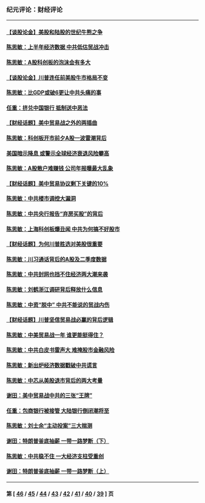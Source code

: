 ### 纪元评论：财经评论
---
#### [【谈股论金】美股和陆股的世纪牛熊之争](../../pages/nsc1026/n11412485.md) 
#### [陈思敏：上半年经济数据 中共低估贸战冲击](../../pages/nsc1026/n11408055.md) 
#### [陈思敏：A股科创板的泡沫会有多大](../../pages/nsc1026/n11405199.md) 
#### [【谈股论金】川普连任前美股牛市格局不变](../../pages/nsc1026/n11397128.md) 
#### [陈思敏：比GDP或破6更让中共头痛的事](../../pages/nsc1026/n11387416.md) 
#### [任重：挤兑中国银行 抵制送中恶法](../../pages/nsc1026/n11386404.md) 
#### [【财经话题】美中贸易战之外的两插曲](../../pages/nsc1026/n11382905.md) 
#### [陈思敏：科创板开市前夕A股一波雷潮背后](../../pages/nsc1026/n11380827.md) 
#### [美国暗示降息 或警示全球经济衰退风险攀高](../../pages/nsc1026/n11379584.md) 
#### [陈思敏：A股散户难赚钱 公司年报曝最大乱象](../../pages/nsc1026/n11375833.md) 
#### [【财经话题】美中贸易协议剩下关键的10%](../../pages/nsc1026/n11348369.md) 
#### [陈思敏：中共楼市调控大漏洞](../../pages/nsc1026/n11346940.md) 
#### [陈思敏：中共央行报告“弃房买股”的背后](../../pages/nsc1026/n11338741.md) 
#### [陈思敏：上海科创板爆丑闻 中共为何搞不好股市](../../pages/nsc1026/n11335267.md) 
#### [【财经话题】为何川普胜选对美股很重要](../../pages/nsc1026/n11333923.md) 
#### [陈思敏：川习通话背后的A股及二季度数据](../../pages/nsc1026/n11332791.md) 
#### [陈思敏：中共封网也挡不住经济两大潮来袭](../../pages/nsc1026/n11329932.md) 
#### [陈思敏：刘鹤浙江调研背后释放什么信息](../../pages/nsc1026/n11328068.md) 
#### [陈思敏：中资“脱中” 中共不能说的贸战内伤](../../pages/nsc1026/n11322049.md) 
#### [【财经话题】川普坚信贸易战必赢的背后逻辑](../../pages/nsc1026/n11318534.md) 
#### [陈思敏：中美贸易战一年 谁更能挺得住？](../../pages/nsc1026/n11308747.md) 
#### [陈思敏：中共白皮书雷声大 难掩股市金融风险](../../pages/nsc1026/n11299217.md) 
#### [陈思敏：新出炉经济数据戳破中共谎言](../../pages/nsc1026/n11291932.md) 
#### [陈思敏：中芯从美股退市背后的两大考量](../../pages/nsc1026/n11284665.md) 
#### [谢田：美中贸易战中共的三张“王牌”](../../pages/nsc1026/n11283012.md) 
#### [任重：包商银行被接管 大陆银行倒闭潮将至](../../pages/nsc1026/n11279951.md) 
#### [陈思敏：刘士余“主动投案”三大揣测](../../pages/nsc1026/n11267777.md) 
#### [谢田：特朗普釜底抽薪 一带一路梦断（下）](../../pages/nsc1026/n11265994.md) 
#### [陈思敏：中共稳不住 一大经济支柱受重创](../../pages/nsc1026/n11257614.md) 
#### [谢田：特朗普釜底抽薪 一带一路梦断（上）](../../pages/nsc1026/n11249372.md) 

---
#### 第 [ [46](./46.md) / [45](./45.md) / [44](./44.md) / [43](./43.md) / [42](./42.md) / [41](./41.md) / [40](./40.md) / [39](./39.md) ] 页
